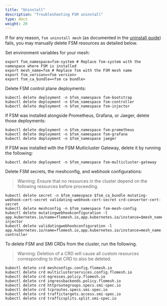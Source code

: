 ```yaml
---
title: "Uninstall"
description: "Troubleshooting FSM uninstall"
type: docs
weight: 20
---
```


If for any reason, `fsm uninstall mesh` (as documented in the [uninstall guide](/guides/operating/uninstall/)) fails, you may manually delete FSM resources as detailed below.

Set environment variables for your mesh:
```console
export fsm_namespace=fsm-system # Replace fsm-system with the namespace where FSM is installed
export mesh_name=fsm # Replace fsm with the FSM mesh name
export fsm_version=<fsm version>
export fsm_ca_bundle=<fsm ca bundle>
```

Delete FSM control plane deployments:
```console
kubectl delete deployment -n $fsm_namespace fsm-bootstrap
kubectl delete deployment -n $fsm_namespace fsm-controller
kubectl delete deployment -n $fsm_namespace fsm-injector
```

If FSM was installed alongside Prometheus, Grafana, or Jaeger, delete those deployments:
```console
kubectl delete deployment -n $fsm_namespace fsm-prometheus
kubectl delete deployment -n $fsm_namespace fsm-grafana
kubectl delete deployment -n $fsm_namespace jaeger
```

If FSM was installed with the FSM Multicluster Gateway, delete it by running the following:
```console
kubectl delete deployment -n $fsm_namespace fsm-multicluster-gateway
```

Delete FSM secrets, the meshconfig, and webhook configurations:
> Warning: Ensure that no resources in the cluster depend on the following resources before proceeding.
```console
kubectl delete secret -n $fsm_namespace $fsm_ca_bundle mutating-webhook-cert-secret validating-webhook-cert-secret crd-converter-cert-secret
kubectl delete meshconfig -n $fsm_namespace fsm-mesh-config
kubectl delete mutatingwebhookconfiguration -l app.kubernetes.io/name=flomesh.io,app.kubernetes.io/instance=$mesh_name,app.kubernetes.io/version=$fsm_version,app=fsm-injector
kubectl delete validatingwebhookconfiguration -l app.kubernetes.io/name=flomesh.io,app.kubernetes.io/instance=mesh_name,app.kubernetes.io/version=$fsm_version,app=fsm-controller
```

To delete FSM and SMI CRDs from the cluster, run the following.
> Warning: Deletion of a CRD will cause all custom resources corresponding to that CRD to also be deleted.
```console
kubectl delete crd meshconfigs.config.flomesh.io
kubectl delete crd multiclusterservices.config.flomesh.io
kubectl delete crd egresses.policy.flomesh.io
kubectl delete crd ingressbackends.policy.flomesh.io
kubectl delete crd httproutegroups.specs.smi-spec.io
kubectl delete crd tcproutes.specs.smi-spec.io
kubectl delete crd traffictargets.access.smi-spec.io
kubectl delete crd trafficsplits.split.smi-spec.io
```